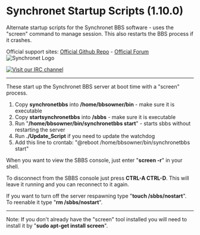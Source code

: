 # Synchronet Startup Scripts (1.10.0)
Alternate startup scripts for the Synchronet BBS software - uses the "screen" command to manage session. This also restarts the BBS process if it crashes.

Official support sites: [Official Github Repo](https://github.com/fstltna/SynchronetStartup) - [Official Forum](https://synchronetbbs.org/index.php/forum/alternate-startup-scripts) 
![Synchronet Logo](https://SynchronetBBS.org/SynchronetLogo.png) 

[![Visit our IRC channel](https://kiwiirc.com/buttons/irc.synchro.net/SynchronetFans.png)](https://kiwiirc.com/client/irc.synchro.net/?nick=guest|?#SynchronetFans)

---
These start up the Synchronet BBS server at boot time with a "screen" process.

1. Copy **synchronetbbs** into **/home/bbsowner/bin** - make sure it is executable
2. Copy **startsynchronetbbs** into **/sbbs** - make sure it is executable
3. Run "**/home/bbsowner/bin/synchronetbbs start**" - starts sbbs without restarting the server
4. Run **./Update_Script** if you need to update the watchdog
5. Add this line to crontab: "@reboot /home/bbsowner/bin/synchronetbbs start"

When you want to view the SBBS console, just enter "**screen -r**" in your shell.

To disconnect from the SBBS console just press **CTRL-A CTRL-D**. This will leave it running and you can reconnect to it again.

If you want to turn off the server respawning type "**touch /sbbs/nostart**". To reenable it type "**rm /sbbs/nostart**".

---
Note: If you don't already have the "screen" tool installed you will need to install it by "**sudo apt-get install screen**".
